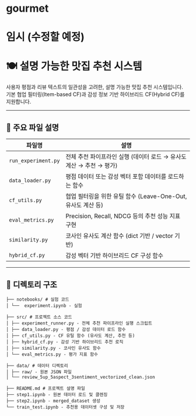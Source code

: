 # gourmet
# 임시 (수정할 예정)

# 🍽️ 설명 가능한 맛집 추천 시스템

사용자 평점과 리뷰 텍스트의 일관성을 고려한, 설명 가능한 맛집 추천 시스템입니다.  
기본 협업 필터링(Item-based CF)과 감성 정보 기반 하이브리드 CF(Hybrid CF)를 지원합니다.

---

## 📁 주요 파일 설명

| 파일명 | 설명 |
|--------|------|
| `run_experiment.py` | 전체 추천 파이프라인 실행 (데이터 로드 → 유사도 계산 → 추천 → 평가) |
| `data_loader.py` | 평점 데이터 또는 감성 벡터 포함 데이터를 로드하는 함수 |
| `cf_utils.py` | 협업 필터링을 위한 유틸 함수 (Leave-One-Out, 유사도 계산 등) |
| `eval_metrics.py` | Precision, Recall, NDCG 등의 추천 성능 지표 구현 |
| `similarity.py` | 코사인 유사도 계산 함수 (dict 기반 / vector 기반) |
| `hybrid_cf.py` | 감성 벡터 기반 하이브리드 CF 구성 함수 |

---

## 📁 디렉토리 구조
```
├── notebooks/ # 실험 코드
│ └──  experiment.ipynb - 실험

├── src/ # 프로젝트 소스 코드
│ ├── experiment_runner.py - 전체 추천 파이프라인 실행 스크립트
│ ├── data_loader.py - 평점 / 감성 데이터 로드 함수
│ ├── cf_utils.py - CF 유틸 함수 (유사도 계산, 추천 등)
│ ├── hybrid_cf.py - 감성 기반 하이브리드 추천 로직
│ ├── similarity.py - 코사인 유사도 함수
│ └── eval_metrics.py - 평가 지표 함수

├── data/ # 데이터 디렉토리
│ ├── raw/ - 원본 JSON 파일
│ └── review_5up_5aspect_3sentiment_vectorized_clean.json

├── README.md # 프로젝트 설명 파일
├── step1.ipynb - 원본 데이터 로드 및 클렌징
├── step2.ipynb - merged_dataset 생성
└── train_test.ipynb - 추천용 데이터셋 구성 및 저장
```